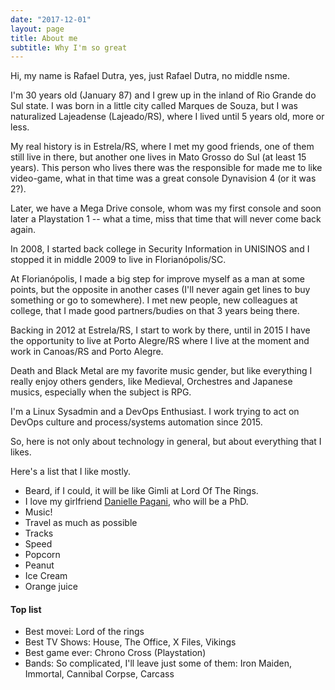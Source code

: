 ```yaml
---
date: "2017-12-01"
layout: page
title: About me
subtitle: Why I'm so great
---
```


Hi, my name is Rafael Dutra, yes, just Rafael Dutra, no middle nsme.

I'm 30 years old (January 87) and I grew up in the inland of Rio Grande do Sul state. I was born in a little city called Marques de Souza, but I was naturalized Lajeadense (Lajeado/RS), where I lived until 5 years old, more or less.

My real history is in Estrela/RS, where I met my good friends, one of them still live in there, but another one lives in Mato Grosso do Sul (at least 15 years). This person who lives there was the responsible for made me to like video-game, what in that time was a great console Dynavision 4 (or it was 2?).

Later, we have a Mega Drive console, whom was my first console and soon later a Playstation 1 -- what a time, miss that time that will never come back again.

In 2008, I started back college in Security Information in UNISINOS and I stopped it in middle 2009 to live in Florianópolis/SC.

At Florianópolis, I made a big step for improve myself as a man at some points, but the opposite in another cases (I'll never again get lines to buy something or go to somewhere). I met new people, new colleagues at college, that I made good partners/budies on that 3 years being there.

Backing in 2012 at Estrela/RS, I start to work by there, until in 2015 I have the opportunity to live at Porto Alegre/RS where I live at the moment and work in Canoas/RS and Porto Alegre.

Death and Black Metal are my favorite music gender, but like everything I really enjoy others genders, like Medieval, Orchestres and Japanese musics, especially when the subject is RPG.

I'm a Linux Sysadmin and a DevOps Enthusiast. I work trying to act on DevOps culture and process/systems automation since 2015.

So, here is not only about technology in general, but about everything that I likes.

Here's a list that I like mostly.

- Beard, if I could, it will be like Gimli at Lord Of The Rings.
- I love my girlfriend [Danielle Pagani](http://daniellepagani.me), who will be a PhD.
- Music!
- Travel as much as possible
- Tracks
- Speed
- Popcorn
- Peanut
- Ice Cream
- Orange juice

#### Top list
- Best movei: Lord of the rings
- Best TV Shows: House, The Office, X Files, Vikings
- Best game ever: Chrono Cross (Playstation)
- Bands: So complicated, I'll leave just some of them: Iron Maiden, Immortal, Cannibal Corpse, Carcass
